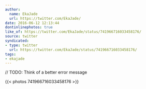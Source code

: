 ```yaml
---
author:
  name: EkaJade
  url: https://twitter.com/EkaJade/
date: 2016-06-12 12:13:44
dontinlinephotos: true
like_of: https://twitter.com/EkaJade/status/741966716033458176/
source: twitter
syndicated:
- type: twitter
  url: https://twitter.com/EkaJade/status/741966716033458176/
tags:
- ekajade
---
```


// TODO: Think of a better error message 

{{< photos 741966716033458176 >}}